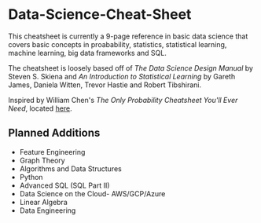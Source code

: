 # Data-Science-Cheat-Sheet

This cheatsheet is currently a 9-page reference in basic data science that covers basic concepts in proabability, statistics, statistical learning, machine learning, big data frameworks and SQL.

The cheatsheet is loosely based off of *The Data Science Design Manual* by Steven S. Skiena and *An Introduction to Statistical Learning* by Gareth James, Daniela Witten, Trevor Hastie and Robert Tibshirani.

Inspired by William Chen's *The Only Probability Cheatsheet You'll Ever Need*, located [here](https://github.com/wzchen/probability_cheatsheet).

## Planned Additions
* Feature Engineering
* Graph Theory
* Algorithms and Data Structures
* Python 
* Advanced SQL (SQL Part II)
* Data Science on the Cloud- AWS/GCP/Azure
* Linear Algebra
* Data Engineering
